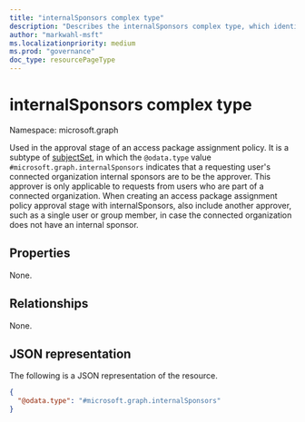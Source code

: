 ```yaml
---
title: "internalSponsors complex type"
description: "Describes the internalSponsors complex type, which identifies a relationship to another user in the tenant who will be allowed as approver."
author: "markwahl-msft"
ms.localizationpriority: medium
ms.prod: "governance"
doc_type: resourcePageType
---
```

# internalSponsors complex type

Namespace: microsoft.graph

Used in the approval stage of an access package assignment policy.
It is a subtype of [subjectSet](subjectset.md), in which the `@odata.type` value `#microsoft.graph.internalSponsors` indicates that a requesting user's connected organization internal sponsors are to be the approver. This approver is only applicable to requests from users who are part of a connected organization.  When creating an access package assignment policy approval stage with internalSponsors, also include another approver, such as a single user or group member, in case the connected organization does not have an internal sponsor.

## Properties

None.
## Relationships
None.
## JSON representation
The following is a JSON representation of the resource.
<!-- {
  "blockType": "resource",
  "@odata.type": "microsoft.graph.internalSponsors",
  "baseType": "microsoft.graph.subjectSet"
}
-->
``` json
{
  "@odata.type": "#microsoft.graph.internalSponsors"
}
```




